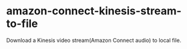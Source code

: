 # amazon-connect-kinesis-stream-to-file
Download a Kinesis video stream(Amazon Connect audio) to local file.
